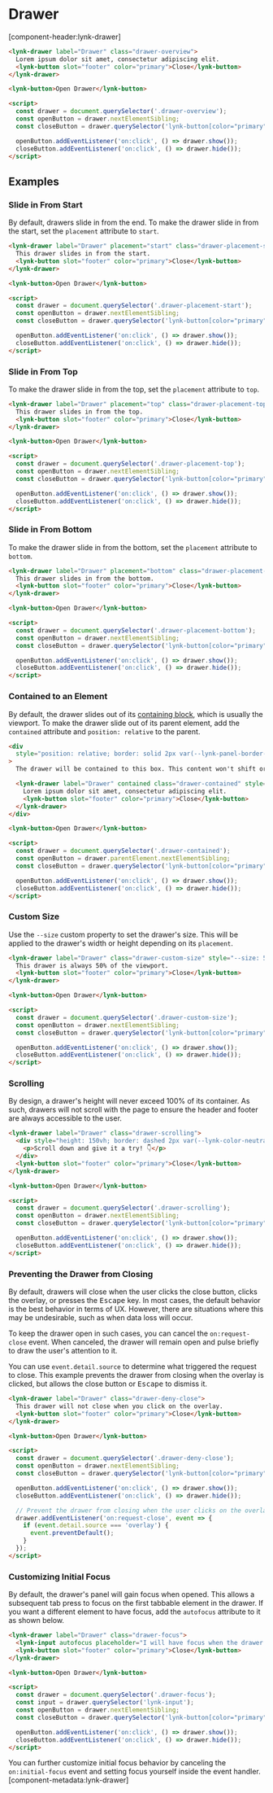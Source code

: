 <!-- cspell:dictionaries lorem-ipsum -->

# Drawer

[component-header:lynk-drawer]

```html preview
<lynk-drawer label="Drawer" class="drawer-overview">
  Lorem ipsum dolor sit amet, consectetur adipiscing elit.
  <lynk-button slot="footer" color="primary">Close</lynk-button>
</lynk-drawer>

<lynk-button>Open Drawer</lynk-button>

<script>
  const drawer = document.querySelector('.drawer-overview');
  const openButton = drawer.nextElementSibling;
  const closeButton = drawer.querySelector('lynk-button[color="primary"]');

  openButton.addEventListener('on:click', () => drawer.show());
  closeButton.addEventListener('on:click', () => drawer.hide());
</script>
```

## Examples

### Slide in From Start

By default, drawers slide in from the end. To make the drawer slide in from the start, set the `placement` attribute to `start`.

```html preview
<lynk-drawer label="Drawer" placement="start" class="drawer-placement-start">
  This drawer slides in from the start.
  <lynk-button slot="footer" color="primary">Close</lynk-button>
</lynk-drawer>

<lynk-button>Open Drawer</lynk-button>

<script>
  const drawer = document.querySelector('.drawer-placement-start');
  const openButton = drawer.nextElementSibling;
  const closeButton = drawer.querySelector('lynk-button[color="primary"]');

  openButton.addEventListener('on:click', () => drawer.show());
  closeButton.addEventListener('on:click', () => drawer.hide());
</script>
```

### Slide in From Top

To make the drawer slide in from the top, set the `placement` attribute to `top`.

```html preview
<lynk-drawer label="Drawer" placement="top" class="drawer-placement-top">
  This drawer slides in from the top.
  <lynk-button slot="footer" color="primary">Close</lynk-button>
</lynk-drawer>

<lynk-button>Open Drawer</lynk-button>

<script>
  const drawer = document.querySelector('.drawer-placement-top');
  const openButton = drawer.nextElementSibling;
  const closeButton = drawer.querySelector('lynk-button[color="primary"]');

  openButton.addEventListener('on:click', () => drawer.show());
  closeButton.addEventListener('on:click', () => drawer.hide());
</script>
```

### Slide in From Bottom

To make the drawer slide in from the bottom, set the `placement` attribute to `bottom`.

```html preview
<lynk-drawer label="Drawer" placement="bottom" class="drawer-placement-bottom">
  This drawer slides in from the bottom.
  <lynk-button slot="footer" color="primary">Close</lynk-button>
</lynk-drawer>

<lynk-button>Open Drawer</lynk-button>

<script>
  const drawer = document.querySelector('.drawer-placement-bottom');
  const openButton = drawer.nextElementSibling;
  const closeButton = drawer.querySelector('lynk-button[color="primary"]');

  openButton.addEventListener('on:click', () => drawer.show());
  closeButton.addEventListener('on:click', () => drawer.hide());
</script>
```

### Contained to an Element

By default, the drawer slides out of its [containing block](https://developer.mozilla.org/en-US/docs/Web/CSS/Containing_block#Identifying_the_containing_block), which is usually the viewport. To make the drawer slide out of its parent element, add the `contained` attribute and `position: relative` to the parent.

```html preview
<div
  style="position: relative; border: solid 2px var(--lynk-panel-border-color); height: 300px; padding: 1rem; margin-bottom: 1rem;"
>
  The drawer will be contained to this box. This content won't shift or be affected in any way when the drawer opens.

  <lynk-drawer label="Drawer" contained class="drawer-contained" style="--size: 50%;">
    Lorem ipsum dolor sit amet, consectetur adipiscing elit.
    <lynk-button slot="footer" color="primary">Close</lynk-button>
  </lynk-drawer>
</div>

<lynk-button>Open Drawer</lynk-button>

<script>
  const drawer = document.querySelector('.drawer-contained');
  const openButton = drawer.parentElement.nextElementSibling;
  const closeButton = drawer.querySelector('lynk-button[color="primary"]');

  openButton.addEventListener('on:click', () => drawer.show());
  closeButton.addEventListener('on:click', () => drawer.hide());
</script>
```

### Custom Size

Use the `--size` custom property to set the drawer's size. This will be applied to the drawer's width or height depending on its `placement`.

```html preview
<lynk-drawer label="Drawer" class="drawer-custom-size" style="--size: 50vw;">
  This drawer is always 50% of the viewport.
  <lynk-button slot="footer" color="primary">Close</lynk-button>
</lynk-drawer>

<lynk-button>Open Drawer</lynk-button>

<script>
  const drawer = document.querySelector('.drawer-custom-size');
  const openButton = drawer.nextElementSibling;
  const closeButton = drawer.querySelector('lynk-button[color="primary"]');

  openButton.addEventListener('on:click', () => drawer.show());
  closeButton.addEventListener('on:click', () => drawer.hide());
</script>
```

### Scrolling

By design, a drawer's height will never exceed 100% of its container. As such, drawers will not scroll with the page to ensure the header and footer are always accessible to the user.

```html preview
<lynk-drawer label="Drawer" class="drawer-scrolling">
  <div style="height: 150vh; border: dashed 2px var(--lynk-color-neutral-200); padding: 0 1rem;">
    <p>Scroll down and give it a try! 👇</p>
  </div>
  <lynk-button slot="footer" color="primary">Close</lynk-button>
</lynk-drawer>

<lynk-button>Open Drawer</lynk-button>

<script>
  const drawer = document.querySelector('.drawer-scrolling');
  const openButton = drawer.nextElementSibling;
  const closeButton = drawer.querySelector('lynk-button[color="primary"]');

  openButton.addEventListener('on:click', () => drawer.show());
  closeButton.addEventListener('on:click', () => drawer.hide());
</script>
```

### Preventing the Drawer from Closing

By default, drawers will close when the user clicks the close button, clicks the overlay, or presses the <kbd>Escape</kbd> key. In most cases, the default behavior is the best behavior in terms of UX. However, there are situations where this may be undesirable, such as when data loss will occur.

To keep the drawer open in such cases, you can cancel the `on:request-close` event. When canceled, the drawer will remain open and pulse briefly to draw the user's attention to it.

You can use `event.detail.source` to determine what triggered the request to close. This example prevents the drawer from closing when the overlay is clicked, but allows the close button or <kbd>Escape</kbd> to dismiss it.

```html preview
<lynk-drawer label="Drawer" class="drawer-deny-close">
  This drawer will not close when you click on the overlay.
  <lynk-button slot="footer" color="primary">Close</lynk-button>
</lynk-drawer>

<lynk-button>Open Drawer</lynk-button>

<script>
  const drawer = document.querySelector('.drawer-deny-close');
  const openButton = drawer.nextElementSibling;
  const closeButton = drawer.querySelector('lynk-button[color="primary"]');

  openButton.addEventListener('on:click', () => drawer.show());
  closeButton.addEventListener('on:click', () => drawer.hide());

  // Prevent the drawer from closing when the user clicks on the overlay
  drawer.addEventListener('on:request-close', event => {
    if (event.detail.source === 'overlay') {
      event.preventDefault();
    }
  });
</script>
```

### Customizing Initial Focus

By default, the drawer's panel will gain focus when opened. This allows a subsequent tab press to focus on the first tabbable element in the drawer. If you want a different element to have focus, add the `autofocus` attribute to it as shown below.

```html preview
<lynk-drawer label="Drawer" class="drawer-focus">
  <lynk-input autofocus placeholder="I will have focus when the drawer is opened"></lynk-input>
  <lynk-button slot="footer" color="primary">Close</lynk-button>
</lynk-drawer>

<lynk-button>Open Drawer</lynk-button>

<script>
  const drawer = document.querySelector('.drawer-focus');
  const input = drawer.querySelector('lynk-input');
  const openButton = drawer.nextElementSibling;
  const closeButton = drawer.querySelector('lynk-button[color="primary"]');

  openButton.addEventListener('on:click', () => drawer.show());
  closeButton.addEventListener('on:click', () => drawer.hide());
</script>
```

<lynk-alert type="info" open>You can further customize initial focus behavior by canceling the `on:initial-focus` event and setting focus yourself inside the event handler.</lynk-alert>
[component-metadata:lynk-drawer]
